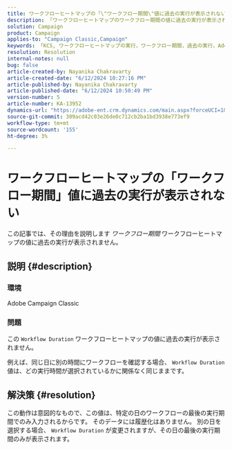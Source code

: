 ```yaml
---
title: ワークフローヒートマップの「\"ワークフロー期間\"値に過去の実行が表示されない」
description: 「ワークフローヒートマップのワークフロー期間の値に過去の実行が表示されない理由を説明します。」
solution: Campaign
product: Campaign
applies-to: "Campaign Classic,Campaign"
keywords: 「KCS, ワークフローヒートマップの実行，ワークフロー期間，過去の実行，Adobe Campaign」
resolution: Resolution
internal-notes: null
bug: false
article-created-by: Nayanika Chakravarty
article-created-date: "6/12/2024 10:27:16 PM"
article-published-by: Nayanika Chakravarty
article-published-date: "6/12/2024 10:50:49 PM"
version-number: 5
article-number: KA-13952
dynamics-url: "https://adobe-ent.crm.dynamics.com/main.aspx?forceUCI=1&pagetype=entityrecord&etn=knowledgearticle&id=9dec01ea-0a29-ef11-840a-000d3a3764e0"
source-git-commit: 309acd42c03e26de0c712cb2ba1bd3938e773ef9
workflow-type: tm+mt
source-wordcount: '155'
ht-degree: 3%

---
```


# ワークフローヒートマップの「ワークフロー期間」値に過去の実行が表示されない


この記事では、その理由を説明します *ワークフロー期間* ワークフローヒートマップの値に過去の実行が表示されません。

## 説明 {#description}


### <b>環境</b>

Adobe Campaign Classic

### <b>問題</b>

この `Workflow Duration` ワークフローヒートマップの値に過去の実行が表示されません。

例えば、同じ日に別の時間にワークフローを確認する場合、 `Workflow Duration` 値は、どの実行時間が選択されているかに関係なく同じままです。


## 解決策 {#resolution}


この動作は意図的なもので、この値は、特定の日のワークフローの最後の実行期間でのみ入力されるからです。 そのデータには履歴化はありません。 別の日を選択する場合、 `Workflow Duration` が変更されますが、その日の最後の実行期間のみが表示されます。


